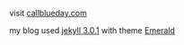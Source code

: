 visit [callblueday.com](http://callblueday.com)

my blog used [jekyll 3.0.1](http://jekyllrb.com) with theme [Emerald](https://github.com/KingFelix/emerald/)